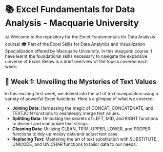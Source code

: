 # 📚 Excel Fundamentals for Data Analysis - Macquarie University
📊 Welcome to the repository for the Excel Fundamentals for Data Analysis course! 🎓 Part of the Excel Skills for Data Analytics and Visualization Specialization offered by Macquarie University. In this inaugural course, I have learnt the foundational skills necessary to navigate the expansive universe of Excel. Below is a brief overview of the topics covered each week:

## 🌟 Week 1: Unveiling the Mysteries of Text Values
In this exciting first week, we delved into the art of text manipulation using a variety of powerful Excel functions. Here's a glimpse of what we covered:
- **Joining Data**: Harnessing the magic of CONCAT, CONCATENATE, and TEXTJOIN functions to seamlessly merge text values.
- **Splitting Data**: Unlocking the secrets of LEFT, MID, and RIGHT functions to dissect and manipulate text strings.
- **Cleaning Data**: Utilizing CLEAN, TRIM, UPPER, LOWER, and PROPER functions to tidy up messy data and adjust text case.
- **Replacing Text**: Mastering the art of text substitution with SUBSTITUTE, UNICODE, and UNICHAR functions to tailor data to our needs.
